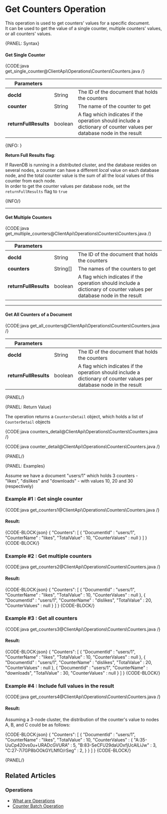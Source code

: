 # Get Counters Operation

This operation is used to get counters' values for a specific document.  
It can be used to get the value of a single counter, multiple counters' values, or all counters' values.

{PANEL: Syntax}

#### Get Single Counter

{CODE:java get_single_counter@ClientApi\Operations\Counters\Counters.java /}

| Parameters | | |
| ------------- | ------------- | ----- |
| **docId** | String | The ID of the document that holds the counters |
| **counter** | String | The name of the counter to get |
| **returnFullResults** | boolean | A flag which indicates if the operation should include a dictionary of counter values per database node in the result  |

{INFO: }

__Return Full Results flag__:  

If RavenDB is running in a distributed cluster, and the database resides on several nodes,
a counter can have a different *local* value on each database node, and the total counter value is the
sum of all the local values of this counter from each node.  
In order to get the counter values per database node, set the `returnFullResults` flag to `true`

{INFO/}

---

#### Get Multiple Counters 

{CODE:java get_multiple_counters@ClientApi\Operations\Counters\Counters.java /}

| Parameters | | |
| ------------- | ------------- | ----- |
| **docId** | String | The ID of the document that holds the counters |
| **counters** | String[] | The names of the counters to get |
| **returnFullResults** | boolean | A flag which indicates if the operation should include a dictionary of counter values per database node in the result  |

---

#### Get All Counters of a Document 

{CODE:java get_all_counters@ClientApi\Operations\Counters\Counters.java /}

| Parameters | | |
| ------------- | ------------- | ----- |
| **docId** | String | The ID of the document that holds the counters |
| **returnFullResults** | boolean | A flag which indicates if the operation should include a dictionary of counter values per database node in the result  |

{PANEL/}

{PANEL: Return Value}

The operation returns a `CountersDetail` object, which holds a list of `CounterDetail` objects

{CODE:java counters_detail@ClientApi\Operations\Counters\Counters.java /}

{CODE:java counter_detail@ClientApi\Operations\Counters\Counters.java /}

{PANEL/}

{PANEL: Examples}

Assume we have a document "users/1" which holds 3 counters -  
"likes", "dislikes" and "downloads" -  with values 10, 20 and 30 (respectively)

### Example #1 : Get single counter

{CODE:java get_counters1@ClientApi\Operations\Counters\Counters.java /}

#### Result:

{CODE-BLOCK:json}
{
	"Counters": 
    [
		{
			"DocumentId" : "users/1",
			"CounterName" : "likes",
			"TotalValue" : 10,
			"CounterValues" : null
		}
	]
}
{CODE-BLOCK/}

### Example #2 : Get multiple counters 

{CODE:java get_counters2@ClientApi\Operations\Counters\Counters.java /}

#### Result:

{CODE-BLOCK:json}
{
	"Counters": 
    [
		{
			"DocumentId" : "users/1",
			"CounterName" : "likes",
			"TotalValue" : 10,
			"CounterValues" : null
		},
        {
			"DocumentId" : "users/1",
			"CounterName" : "dislikes",
			"TotalValue" : 20,
			"CounterValues" : null
		}
	]
}
{CODE-BLOCK/}

### Example #3 : Get all counters 

{CODE:java get_counters3@ClientApi\Operations\Counters\Counters.java /}

#### Result:

{CODE-BLOCK:json}
{
	"Counters": 
    [
		{
			"DocumentId" : "users/1",
			"CounterName" : "likes",
			"TotalValue" : 10,
			"CounterValues" : null
		},
        {
			"DocumentId" : "users/1",
			"CounterName" : "dislikes",
			"TotalValue" : 20,
			"CounterValues" : null
		},
        {
			"DocumentId" : "users/1",
			"CounterName" : "downloads",
			"TotalValue" : 30,
			"CounterValues" : null
		}
	]
}
{CODE-BLOCK/}

### Example #4 : Include full values in the result

{CODE:java get_counters4@ClientApi\Operations\Counters\Counters.java /}

#### Result:

Assuming a 3-node cluster, the distribution of the counter's value to nodes A, B, and C could be as follows:

{CODE-BLOCK:json}
{
	"Counters": 
    [
		{
			"DocumentId" : "users/1",
			"CounterName" : "likes",
			"TotalValue" : 10,
			"CounterValues" : 
            {
                "A:35-UuCp420vs0u+URADcGVURA" : 5,
                "B:83-SeCFU29daUOxfjUcAlLiJw" : 3,
                "C:27-7i7GP8bOOkGYLNflO/rSeg" : 2,
            }
		}
	]
}
{CODE-BLOCK/}

{PANEL/}

## Related Articles

### Operations

- [What are Operations](../../../client-api/operations/what-are-operations)
- [Counter Batch Operation](../../../client-api/operations/counters/counter-batch)
